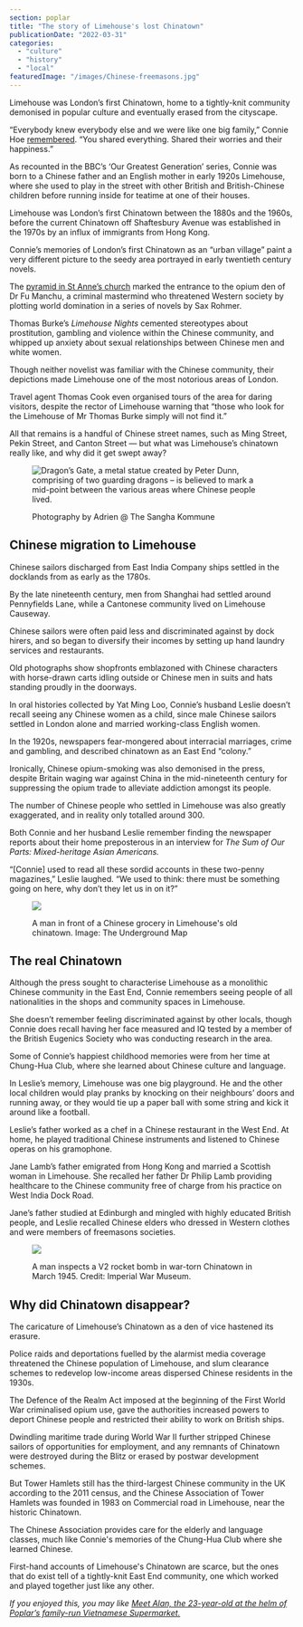 ```yaml
---
section: poplar
title: "The story of Limehouse's lost Chinatown"
publicationDate: "2022-03-31"
categories: 
  - "culture"
  - "history"
  - "local"
featuredImage: "/images/Chinese-freemasons.jpg"
---
```


Limehouse was London’s first Chinatown, home to a tightly-knit community demonised in popular culture and eventually erased from the cityscape.

“Everybody knew everybody else and we were like one big family,” Connie Hoe [remembered](https://www.bbc.co.uk/teach/class-clips-video/history-ks3-konnie-ho-the-girl-from-chinatown/z4jg92p). “You shared everything. Shared their worries and their happiness.” 

As recounted in the BBC’s ‘Our Greatest Generation’ series, Connie was born to a Chinese father and an English mother in early 1920s Limehouse, where she used to play in the street with other British and British-Chinese children before running inside for teatime at one of their houses. 

Limehouse was London’s first Chinatown between the 1880s and the 1960s, before the current Chinatown off Shaftesbury Avenue was established in the 1970s by an influx of immigrants from Hong Kong. 

Connie’s memories of London’s first Chinatown as an “urban village” paint a very different picture to the seedy area portrayed in early twentieth century novels. 

The [pyramid in St Anne’s church](https://poplarlondon.co.uk/church-architecture-tour/) marked the entrance to the opium den of Dr Fu Manchu, a criminal mastermind who threatened Western society by plotting world domination in a series of novels by Sax Rohmer. 

Thomas Burke’s _Limehouse Nights_ cemented stereotypes about prostitution, gambling and violence within the Chinese community, and whipped up anxiety about sexual relationships between Chinese men and white women. 

Though neither novelist was familiar with the Chinese community, their depictions made Limehouse one of the most notorious areas of London. 

Travel agent Thomas Cook even organised tours of the area for daring visitors, despite the rector of Limehouse warning that “those who look for the Limehouse of Mr Thomas Burke simply will not find it.”

All that remains is a handful of Chinese street names, such as Ming Street, Pekin Street, and Canton Street — but what was Limehouse’s chinatown really like, and why did it get swept away?

<figure>

![Dragon’s Gate, a metal statue created by Peter Dunn, comprising of two guarding dragons – is believed to mark a mid-point between the various areas where Chinese people lived.](/images/Dragon-Gate-full-length-image-2-1024x683.jpg)

<figcaption>

Photography by Adrien @ The Sangha Kommune

</figcaption>

</figure>

## Chinese migration to Limehouse 

Chinese sailors discharged from East India Company ships settled in the docklands from as early as the 1780s.

By the late nineteenth century, men from Shanghai had settled around Pennyfields Lane, while a Cantonese community lived on Limehouse Causeway. 

Chinese sailors were often paid less and discriminated against by dock hirers, and so began to diversify their incomes by setting up hand laundry services and restaurants. 

Old photographs show shopfronts emblazoned with Chinese characters with horse-drawn carts idling outside or Chinese men in suits and hats standing proudly in the doorways. 

In oral histories collected by Yat Ming Loo, Connie’s husband Leslie doesn’t recall seeing any Chinese women as a child, since male Chinese sailors settled in London alone and married working-class English women. 

In the 1920s, newspapers fear-mongered about interracial marriages, crime and gambling, and described chinatown as an East End “colony.” 

Ironically, Chinese opium-smoking was also demonised in the press, despite Britain waging war against China in the mid-nineteenth century for suppressing the opium trade to alleviate addiction amongst its people. 

The number of Chinese people who settled in Limehouse was also greatly exaggerated, and in reality only totalled around 300. 

Both Connie and her husband Leslie remember finding the newspaper reports about their home preposterous in an interview for _The Sum of Our Parts: Mixed-heritage Asian Americans._

“\[Connie\] used to read all these sordid accounts in these two-penny magazines,” Leslie laughed. “We used to think: there must be something going on here, why don’t they let us in on it?” 

<figure>

![](/images/LIMEHOUSE-CHINATOWN-2.jpeg)

<figcaption>

A man in front of a Chinese grocery in Limehouse's old chinatown. Image: The Underground Map

</figcaption>

</figure>

## The real Chinatown 

Although the press sought to characterise Limehouse as a monolithic Chinese community in the East End, Connie remembers seeing people of all nationalities in the shops and community spaces in Limehouse.

She doesn’t remember feeling discriminated against by other locals, though Connie does recall having her face measured and IQ tested by a member of the British Eugenics Society who was conducting research in the area. 

Some of Connie’s happiest childhood memories were from her time at Chung-Hua Club, where she learned about Chinese culture and language. 

In Leslie’s memory, Limehouse was one big playground. He and the other local children would play pranks by knocking on their neighbours’ doors and running away, or they would tie up a paper ball with some string and kick it around like a football. 

Leslie’s father worked as a chef in a Chinese restaurant in the West End. At home, he played traditional Chinese instruments and listened to Chinese operas on his gramophone.

Jane Lamb’s father emigrated from Hong Kong and married a Scottish woman in Limehouse. She recalled her father Dr Philip Lamb providing healthcare to the Chinese community free of charge from his practice on West India Dock Road. 

Jane’s father studied at Edinburgh and mingled with highly educated British people, and Leslie recalled Chinese elders who dressed in Western clothes and were members of freemasons societies.

<figure>

![](/images/bombing-limehouse-chinatown.jpg)

<figcaption>

A man inspects a V2 rocket bomb in war-torn Chinatown in March 1945. Credit: Imperial War Museum.

</figcaption>

</figure>

## Why did Chinatown disappear? 

The caricature of Limehouse’s Chinatown as a den of vice hastened its erasure. 

Police raids and deportations fuelled by the alarmist media coverage threatened the Chinese population of Limehouse, and slum clearance schemes to redevelop low-income areas dispersed Chinese residents in the 1930s. 

The Defence of the Realm Act imposed at the beginning of the First World War criminalised opium use, gave the authorities increased powers to deport Chinese people and restricted their ability to work on British ships.

Dwindling maritime trade during World War II further stripped Chinese sailors of opportunities for employment, and any remnants of Chinatown were destroyed during the Blitz or erased by postwar development schemes. 

But Tower Hamlets still has the third-largest Chinese community in the UK according to the 2011 census, and the Chinese Association of Tower Hamlets was founded in 1983 on Commercial road in Limehouse, near the historic Chinatown.

The Chinese Association provides care for the elderly and language classes, much like Connie's memories of the Chung-Hua Club where she learned Chinese.

First-hand accounts of Limehouse's Chinatown are scarce, but the ones that do exist tell of a tightly-knit East End community, one which worked and played together just like any other.

  
_If you enjoyed this, you may like_ [_Meet Alan, the 23-year-old at the helm of Poplar’s family-run Vietnamese Supermarket._](https://poplarlondon.co.uk/alans-vietnamese-supermarket/?_thumbnail_id=23644&fbclid=IwAR2622R9hhbFKZKt-ROZVZaCHEeWDUcQv5xtzYOK54VYruVjrr3AWC7XY1g)
